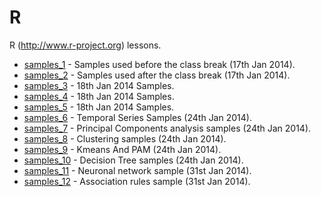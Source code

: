 R
=

R (http://www.r-project.org) lessons. 

* [samples_1](./samples_1) - Samples used before the class break (17th Jan 2014).
* [samples_2](./samples_2) - Samples used after the class break (17th Jan 2014).
* [samples_3](./samples_3) - 18th Jan 2014 Samples.
* [samples_4](./samples_4) - 18th Jan 2014 Samples.
* [samples_5](./samples_5) - 18th Jan 2014 Samples.
* [samples_6](./samples_6) - Temporal Series Samples (24th Jan 2014).
* [samples_7](./samples_7) - Principal Components analysis samples (24th Jan 2014).
* [samples_8](./samples_8) - Clustering samples (24th Jan 2014).
* [samples_9](./samples_9) - Kmeans And PAM (24th Jan 2014).
* [samples_10](./samples_10) - Decision Tree samples (24th Jan 2014).
* [samples_11](./samples_11) - Neuronal network sample (31st Jan 2014).
* [samples_12](./samples_12) - Association rules sample (31st Jan 2014).


